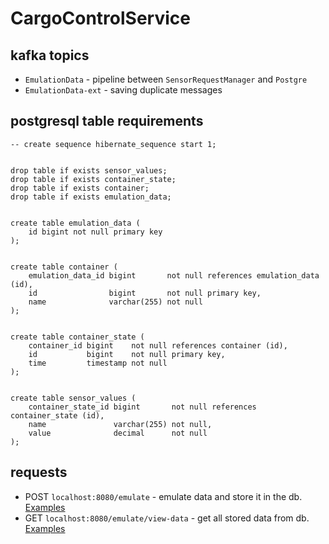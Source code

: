 # CargoControlService

## kafka topics

- `EmulationData` - pipeline between `SensorRequestManager` and `Postgre`
- `EmulationData-ext` - saving duplicate messages 

## postgresql table requirements

```postgresql
-- create sequence hibernate_sequence start 1;


drop table if exists sensor_values;
drop table if exists container_state;
drop table if exists container;
drop table if exists emulation_data;


create table emulation_data (
    id bigint not null primary key
);


create table container (
    emulation_data_id bigint       not null references emulation_data (id),
    id                bigint       not null primary key,
    name              varchar(255) not null
);


create table container_state (
    container_id bigint    not null references container (id),
    id           bigint    not null primary key,
    time         timestamp not null
);


create table sensor_values (
    container_state_id bigint       not null references container_state (id),
    name               varchar(255) not null,
    value              decimal      not null
);
```

## requests

- POST `localhost:8080/emulate` - emulate data and store it in the db. [Examples](CargoControlService/requestexamples/emulate/)
- GET `localhost:8080/emulate/view-data` - get all stored data from db. [Examples](CargoControlService/requestexamples/wiewdata/)
